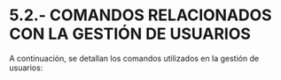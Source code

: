 # 5.2.- COMANDOS RELACIONADOS CON LA GESTIÓN DE USUARIOS

A continuación, se detallan los comandos utilizados en la gestión de usuarios:
